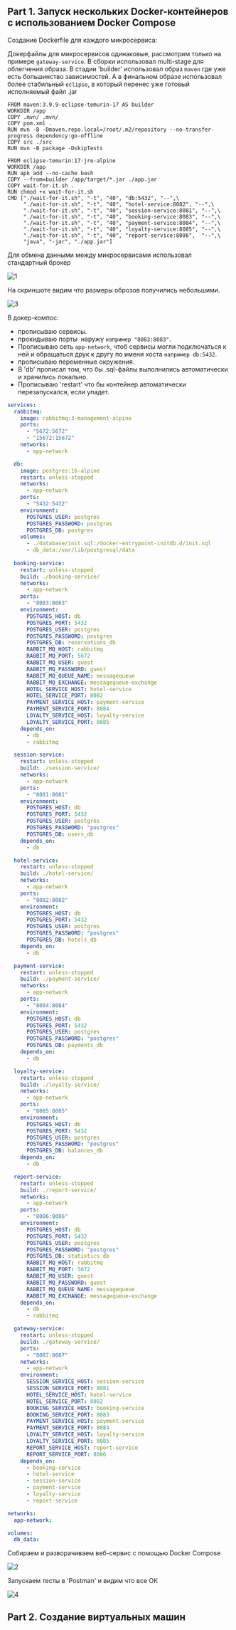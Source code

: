 ## Part 1. Запуск нескольких Docker-контейнеров с использованием Docker Compose

Создание Dockerfile для каждого микросервиса:

Докерфайлы для микросервисов одинаковые, рассмотрим только на примере `gateway-service`. В сборки использовал multi-stage для облегчения образа. В стадии 'builder' использовал образ `maven` где уже есть большинство зависимостей. А в финальном образе использовал более стабильный `eclipse`, в который перенес уже готовый исполняемый файл .jar

```docker
FROM maven:3.9.9-eclipse-temurin-17 AS builder
WORKDIR /app
COPY .mvn/ .mvn/
COPY pom.xml .
RUN mvn -B -Dmaven.repo.local=/root/.m2/repository --no-transfer-progress dependency:go-offline
COPY src ./src
RUN mvn -B package -DskipTests

FROM eclipse-temurin:17-jre-alpine
WORKDIR /app
RUN apk add --no-cache bash
COPY --from=builder /app/target/*.jar ./app.jar
COPY wait-for-it.sh .
RUN chmod +x wait-for-it.sh
CMD ["./wait-for-it.sh", "-t", "40", "db:5432", "--",\
     "./wait-for-it.sh", "-t", "40", "hotel-service:8082", "--",\
     "./wait-for-it.sh", "-t", "40", "session-service:8081", "--",\
     "./wait-for-it.sh", "-t", "40", "booking-service:8083", "--",\
     "./wait-for-it.sh", "-t", "40", "payment-service:8084", "--",\
     "./wait-for-it.sh", "-t", "40", "loyalty-service:8085", "--",\
     "./wait-for-it.sh", "-t", "40", "report-service:8086",  "--",\
     "java", "-jar", "./app.jar"]
```

Для обмена данными между микросервисами использовал стандартный брокер

![1](img/1.png)

На скриншоте видим что размеры оброзов получились небольшими.  

![3](img/3.png)

В докер-компос:
- прописываю сервисы. 
- прокидываю порты  наружу `например "8083:8083"`. 
- Прописываю сеть `app-network`, чтоб сервисы могли подключаться к ней и обращаться друк к другу по имени хоста `например db:5432`. 
- прописываю переменные окружения. 
- В 'db' прописал том, что бы .sql-файлы выполнились автоматически и хранились локально.
- Прописываю 'restart' что бы контейнер автоматически перезапускался, если упадет. 

```yaml
services:
  rabbitmq:
    image: rabbitmq:3-management-alpine
    ports:
      - "5672:5672"
      - "15672:15672"
    networks:
      - app-network

  db:
    image: postgres:16-alpine
    restart: unless-stopped
    networks:
      - app-network
    ports:
      - "5432:5432"
    environment:
      POSTGRES_USER: postgres
      POSTGRES_PASSWORD: postgres
      POSTGRES_DB: postgres
    volumes:
      - ./database/init.sql:/docker-entrypoint-initdb.d/init.sql
      - db_data:/var/lib/postgresql/data
    
  booking-service:
    restart: unless-stopped
    build: ./booking-service/
    networks:
      - app-network
    ports:
      - "8083:8083"
    environment:
      POSTGRES_HOST: db
      POSTGRES_PORT: 5432
      POSTGRES_USER: postgres
      POSTGRES_PASSWORD: postgres
      POSTGRES_DB: reservations_db
      RABBIT_MQ_HOST: rabbitmq
      RABBIT_MQ_PORT: 5672
      RABBIT_MQ_USER: guest
      RABBIT_MQ_PASSWORD: guest
      RABBIT_MQ_QUEUE_NAME: messagequeue
      RABBIT_MQ_EXCHANGE: messagequeue-exchange
      HOTEL_SERVICE_HOST: hotel-service
      HOTEL_SERVICE_PORT: 8082
      PAYMENT_SERVICE_HOST: payment-service
      PAYMENT_SERVICE_PORT: 8084
      LOYALTY_SERVICE_HOST: loyalty-service
      LOYALTY_SERVICE_PORT: 8085
    depends_on:
      - db
      - rabbitmq

  session-service:
    restart: unless-stopped
    build: ./session-service/
    networks:
      - app-network
    ports:
      - "8081:8081"
    environment:
      POSTGRES_HOST: db
      POSTGRES_PORT: 5432
      POSTGRES_USER: postgres
      POSTGRES_PASSWORD: "postgres"
      POSTGRES_DB: users_db
    depends_on:
      - db

  hotel-service:
    restart: unless-stopped
    build: ./hotel-service/
    networks:
      - app-network
    ports:
      - "8082:8082"
    environment:
      POSTGRES_HOST: db
      POSTGRES_PORT: 5432
      POSTGRES_USER: postgres
      POSTGRES_PASSWORD: "postgres"
      POSTGRES_DB: hotels_db
    depends_on:
      - db

  payment-service:
    restart: unless-stopped
    build: ./payment-service/
    networks:
      - app-network
    ports:
      - "8084:8084"
    environment:
      POSTGRES_HOST: db
      POSTGRES_PORT: 5432
      POSTGRES_USER: postgres
      POSTGRES_PASSWORD: "postgres"
      POSTGRES_DB: payments_db
    depends_on:
      - db

  loyalty-service:
    restart: unless-stopped
    build: ./loyalty-service/
    networks:
      - app-network
    ports:
      - "8085:8085"
    environment:
      POSTGRES_HOST: db
      POSTGRES_PORT: 5432
      POSTGRES_USER: postgres
      POSTGRES_PASSWORD: "postgres"
      POSTGRES_DB: balances_db
    depends_on:
      - db

  report-service:
    restart: unless-stopped
    build: ./report-service/
    networks:
      - app-network
    ports:
      - "8086:8086"
    environment:
      POSTGRES_HOST: db
      POSTGRES_PORT: 5432
      POSTGRES_USER: postgres
      POSTGRES_PASSWORD: "postgres"
      POSTGRES_DB: statistics_db
      RABBIT_MQ_HOST: rabbitmq
      RABBIT_MQ_PORT: 5672
      RABBIT_MQ_USER: guest
      RABBIT_MQ_PASSWORD: guest
      RABBIT_MQ_QUEUE_NAME: messagequeue
      RABBIT_MQ_EXCHANGE: messagequeue-exchange
    depends_on:
      - db
      - rabbitmq

  gateway-service:
    restart: unless-stopped
    build: ./gateway-service/
    ports:
      - "8087:8087"
    networks:
      - app-network
    environment:
      SESSION_SERVICE_HOST: session-service
      SESSION_SERVICE_PORT: 8081
      HOTEL_SERVICE_HOST: hotel-service
      HOTEL_SERVICE_PORT: 8082
      BOOKING_SERVICE_HOST: booking-service
      BOOKING_SERVICE_PORT: 8083
      PAYMENT_SERVICE_HOST: payment-service
      PAYMENT_SERVICE_PORT: 8084
      LOYALTY_SERVICE_HOST: loyalty-service
      LOYALTY_SERVICE_PORT: 8085
      REPORT_SERVICE_HOST: report-service
      REPORT_SERVICE_PORT: 8086
    depends_on:
      - booking-service
      - hotel-service
      - session-service
      - payment-service
      - loyalty-service
      - report-service

networks:
  app-network:

volumes:
  db_data:
```

Собираем и разворачиваем веб-сервис с помощью Docker Compose 

![2](img/2.png)

Запускаем тесты в 'Postman' и видим что все ОК

![4](img/4.png)

## Part 2. Создание виртуальных машин

